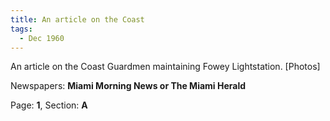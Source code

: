 ```yaml
---  
title: An article on the Coast  
tags:  
  - Dec 1960  
---  
```

  
An article on the Coast Guardmen maintaining Fowey Lightstation. [Photos]  
  
Newspapers: **Miami Morning News or The Miami Herald**  
  
Page: **1**, Section: **A** 
